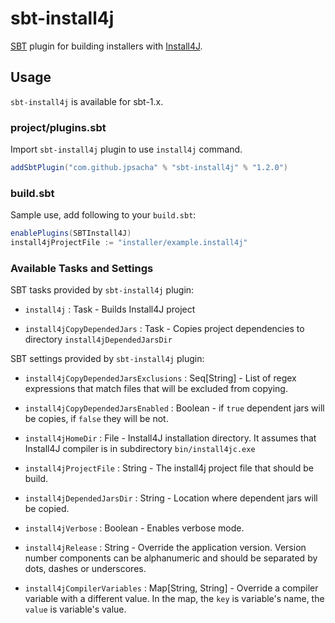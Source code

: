 sbt-install4j
=============

[SBT] plugin for building installers with [Install4J].

Usage
-----

`sbt-install4j` is available for sbt-1.x.

### project/plugins.sbt

Import `sbt-install4j` plugin to use `install4j` command.

```scala
addSbtPlugin("com.github.jpsacha" % "sbt-install4j" % "1.2.0")
```

### build.sbt
Sample use, add following to your `build.sbt`:

```scala
enablePlugins(SBTInstall4J)
install4jProjectFile := "installer/example.install4j"
```

### Available Tasks and Settings

SBT tasks provided by  `sbt-install4j` plugin:

* `install4j` : Task - 
  Builds Install4J project

* `install4jCopyDependedJars` : Task - 
  Copies project dependencies to directory `install4jDependedJarsDir`
  

SBT settings provided by  `sbt-install4j` plugin:

* `install4jCopyDependedJarsExclusions` : Seq[String] - 
  List of regex expressions that match files that will be excluded from copying.

* `install4jCopyDependedJarsEnabled` : Boolean -
   if `true` dependent jars will be copies, if `false` they will be not.

* `install4jHomeDir` : File -
  Install4J installation directory. It assumes that Install4J compiler is in subdirectory `bin/install4jc.exe`

* `install4jProjectFile` : String - The install4j project file that should be build.

* `install4jDependedJarsDir` : String -
  Location where dependent jars will be copied.

* `install4jVerbose` : Boolean -
  Enables verbose mode.

* `install4jRelease` : String -
  Override the application version. 
  Version number components can be alphanumeric and should be separated by dots, dashes or underscores.

* `install4jCompilerVariables` : Map[String, String] -
  Override a compiler variable with a different value.
  In the map, the `key` is variable's name, the `value` is variable's value.


[Install4J]: https://www.ej-technologies.com/products/install4j/overview.html
[SBT]: http://www.scala-sbt.org/